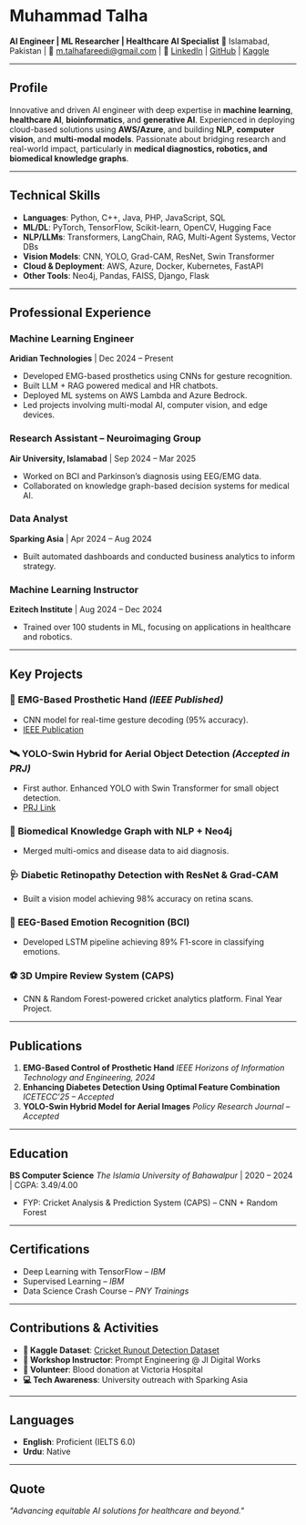 # **Muhammad Talha**

**AI Engineer | ML Researcher | Healthcare AI Specialist**
📍 Islamabad, Pakistan | 📧 [m.talhafareedi@gmail.com](mailto:m.talhafareedi@gmail.com) |
🔗 [LinkedIn](https://www.linkedin.com/in/talha-fareedi/) | [GitHub](https://github.com/TalhaFaredi) | [Kaggle](https://www.kaggle.com/talhafareedi)

---

## **Profile**

Innovative and driven AI engineer with deep expertise in **machine learning**, **healthcare AI**, **bioinformatics**, and **generative AI**. Experienced in deploying cloud-based solutions using **AWS/Azure**, and building **NLP**, **computer vision**, and **multi-modal models**. Passionate about bridging research and real-world impact, particularly in **medical diagnostics, robotics, and biomedical knowledge graphs**.

---

## **Technical Skills**

* **Languages**: Python, C++, Java, PHP, JavaScript, SQL
* **ML/DL**: PyTorch, TensorFlow, Scikit-learn, OpenCV, Hugging Face
* **NLP/LLMs**: Transformers, LangChain, RAG, Multi-Agent Systems, Vector DBs
* **Vision Models**: CNN, YOLO, Grad-CAM, ResNet, Swin Transformer
* **Cloud & Deployment**: AWS, Azure, Docker, Kubernetes, FastAPI
* **Other Tools**: Neo4j, Pandas, FAISS, Django, Flask

---

## **Professional Experience**

### **Machine Learning Engineer**

**Aridian Technologies** | Dec 2024 – Present

* Developed EMG-based prosthetics using CNNs for gesture recognition.
* Built LLM + RAG powered medical and HR chatbots.
* Deployed ML systems on AWS Lambda and Azure Bedrock.
* Led projects involving multi-modal AI, computer vision, and edge devices.

### **Research Assistant – Neuroimaging Group**

**Air University, Islamabad** | Sep 2024 – Mar 2025

* Worked on BCI and Parkinson’s diagnosis using EEG/EMG data.
* Collaborated on knowledge graph-based decision systems for medical AI.

### **Data Analyst**

**Sparking Asia** | Apr 2024 – Aug 2024

* Built automated dashboards and conducted business analytics to inform strategy.

### **Machine Learning Instructor**

**Ezitech Institute** | Aug 2024 – Dec 2024

* Trained over 100 students in ML, focusing on applications in healthcare and robotics.

---

## **Key Projects**

### **🧠 EMG-Based Prosthetic Hand** *(IEEE Published)*

* CNN model for real-time gesture decoding (95% accuracy).
* [IEEE Publication](https://ieeexplore.ieee.org/document/10777219)

### **🛰️ YOLO-Swin Hybrid for Aerial Object Detection** *(Accepted in PRJ)*

* First author. Enhanced YOLO with Swin Transformer for small object detection.
* [PRJ Link](https://theprj.org/index.php/1/article/view/705/718)

### **🧬 Biomedical Knowledge Graph with NLP + Neo4j**

* Merged multi-omics and disease data to aid diagnosis.

### **🩺 Diabetic Retinopathy Detection with ResNet & Grad-CAM**

* Built a vision model achieving 98% accuracy on retina scans.

### **🧠 EEG-Based Emotion Recognition (BCI)**

* Developed LSTM pipeline achieving 89% F1-score in classifying emotions.

### **⚽ 3D Umpire Review System (CAPS)**

* CNN & Random Forest-powered cricket analytics platform. Final Year Project.

---

## **Publications**

1. **EMG-Based Control of Prosthetic Hand**
   *IEEE Horizons of Information Technology and Engineering, 2024*
2. **Enhancing Diabetes Detection Using Optimal Feature Combination**
   *ICETECC’25 – Accepted*
3. **YOLO-Swin Hybrid Model for Aerial Images**
   *Policy Research Journal – Accepted*

---

## **Education**

**BS Computer Science**
*The Islamia University of Bahawalpur* | 2020 – 2024 | CGPA: 3.49/4.00

* FYP: Cricket Analysis & Prediction System (CAPS) – CNN + Random Forest

---

## **Certifications**

* Deep Learning with TensorFlow – *IBM*
* Supervised Learning – *IBM*
* Data Science Crash Course – *PNY Trainings*

---

## **Contributions & Activities**

* **🏏 Kaggle Dataset**: [Cricket Runout Detection Dataset](https://www.kaggle.com/datasets/talhafareedi/cricket-runout-and-not-runout-images-dataset)
* **🎤 Workshop Instructor**: Prompt Engineering @ JI Digital Works
* **💉 Volunteer**: Blood donation at Victoria Hospital
* **💻 Tech Awareness**: University outreach with Sparking Asia

---

## **Languages**

* **English**: Proficient (IELTS 6.0)
* **Urdu**: Native

---

## **Quote**

*"Advancing equitable AI solutions for healthcare and beyond."*

